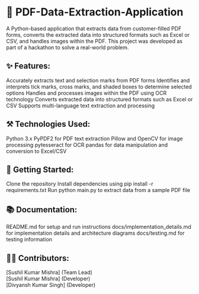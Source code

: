 # 📄 PDF-Data-Extraction-Application
A Python-based application that extracts data from customer-filled PDF forms, converts the extracted data into structured formats such as Excel or CSV, and handles images within the PDF. This project was developed as part of a hackathon to solve a real-world problem.

## ✨ Features:

Accurately extracts text and selection marks from PDF forms
Identifies and interprets tick marks, cross marks, and shaded boxes to determine selected options
Handles and processes images within the PDF using OCR technology
Converts extracted data into structured formats such as Excel or CSV
Supports multi-language text extraction and processing

## ⚒️ Technologies Used:

Python 3.x
PyPDF2 for PDF text extraction
Pillow and OpenCV for image processing
pytesseract for OCR
pandas for data manipulation and conversion to Excel/CSV

## 🚀 Getting Started:

Clone the repository
Install dependencies using pip install -r requirements.txt
Run python main.py to extract data from a sample PDF file

## 📚 Documentation:

README.md for setup and run instructions
docs/implementation_details.md for implementation details and architecture diagrams
docs/testing.md for testing information

## 👦🏻 Contributors:

[Sushil Kumar Mishra] (Team Lead) <br/>
[Sushil Kumar Mishra] (Developer) <br/>
[Divyansh Kumar Singh] (Developer)
